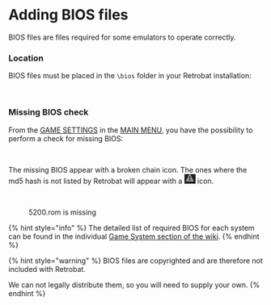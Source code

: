 # Adding BIOS files

BIOS files are files required for some emulators to operate correctly.&#x20;

### Location

BIOS files must be placed in the `\bios` folder in your Retrobat installation:

<figure><img src="https://i.imgur.com/5vAbqqT.png" alt=""><figcaption></figcaption></figure>

### Missing BIOS check

From the [GAME SETTINGS](../navigation/main-menu.md#game-settings) in the [MAIN MENU](../navigation/main-menu.md), you have the possibility to perform a check for missing BIOS:

<figure><img src="https://i.imgur.com/wXO2Ier.png" alt=""><figcaption></figcaption></figure>

The missing BIOS appear with a broken chain icon. The ones where the md5 hash is not listed by Retrobat will appear with a ![](../.gitbook/assets/image.png) icon.

<figure><img src="https://i.imgur.com/0TLxbBh.png" alt=""><figcaption><p>5200.rom is missing</p></figcaption></figure>

{% hint style="info" %}
The detailed list of required BIOS for each system can be found in the individual [Game System section of the wiki](../supported-game-systems/).
{% endhint %}

{% hint style="warning" %}
BIOS files are copyrighted and are therefore not included with Retrobat.&#x20;

We can not legally distribute them, so you will need to supply your own.
{% endhint %}
